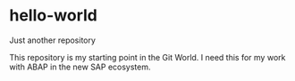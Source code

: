 # hello-world
Just another repository

This repository is my starting point in the Git World. I need this for my work with ABAP in the new SAP ecosystem.
